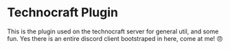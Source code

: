 # Technocraft Plugin
This is the plugin used on the technocraft server for general util, and some
fun. Yes there is an entire discord client bootstraped in here, come at me! 😠